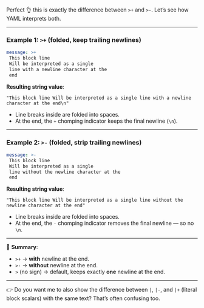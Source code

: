 Perfect 👌 this is exactly the difference between `>+` and `>-`. Let’s see how YAML interprets both.

---

### Example 1: `>+` (folded, **keep** trailing newlines)

```yaml
message: >+
 This block line
 Will be interpreted as a single
 line with a newline character at the 
 end
```

**Resulting string value**:

```
"This block line Will be interpreted as a single line with a newline character at the end\n"
```

* Line breaks inside are folded into spaces.
* At the end, the `+` chomping indicator keeps the final newline (`\n`).

---

### Example 2: `>-` (folded, **strip** trailing newlines)

```yaml
message: >-
 This block line
 Will be interpreted as a single
 line without the newline character at the
 end
```

**Resulting string value**:

```
"This block line Will be interpreted as a single line without the newline character at the end"
```

* Line breaks inside are folded into spaces.
* At the end, the `-` chomping indicator removes the final newline — so no `\n`.

---

🔑 **Summary**:

* `>+` → **with** newline at the end.
* `>-` → **without** newline at the end.
* `>` (no sign) → default, keeps exactly **one** newline at the end.

---

👉 Do you want me to also show the difference between `|`, `|-`, and `|+` (literal block scalars) with the same text? That’s often confusing too.
